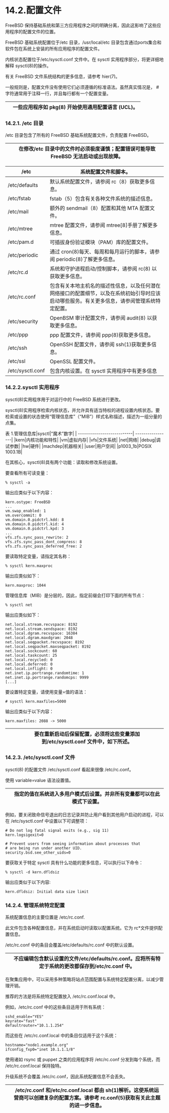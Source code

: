 # 14.2.配置文件

FreeBSD 保持基础系统和第三方应用程序之间的明确分离，因此这影响了这些应用程序的配置文件的位置。

FreeBSD 基础系统配置位于/etc 目录，/usr/local/etc 目录包含通过ports集合和软件包在系统上安装的所有应用程序的配置文件。

内核状态配置位于/etc/sysctl.conf 文件中。在 sysctl 实用程序部分，将更详细地解释 sysctl(8)的操作。

有关 FreeBSD 文件系统结构的更多信息，请参考 hier(7)。

一般规则是，配置文件没有使用它们必须遵循的标准语法。虽然真实情况是， # 字符通常用于注释一行，并且每行都有一个配置变量。

|  | 一些应用程序如 pkg(8) 开始使用通用配置语言 (UCL)。 |
| -- | ---------------------------------------------------- |

### 14.2.1. /etc 目录

/etc 目录包含了所有的 FreeBSD 基础系统配置文件，负责配置 FreeBSD。

|  | 在修改/etc 目录中的文件时必须极度谨慎；配置错误可能导致 FreeBSD 无法启动或出现故障。 |
| -- | -------------------------------------------------------------------------------------- |

| /etc             | 系统配置文件和脚本。                                                                                                                         |
| ------------------ | ---------------------------------------------------------------------------------------------------------------------------------------------- |
| /etc/defaults    | 默认系统配置文件，请参阅 rc（8）获取更多信息。                                                                                               |
| /etc/fstab       | fstab（5）包含有关各种文件系统的描述信息。                                                                                                   |
| /etc/mail        | 额外的 sendmail（8）配置和其他 MTA 配置文件。                                                                                                |
| /etc/mtree       | mtree 配置文件，请参阅 mtree[8]手册了解更多信息。                                                                                            |
| /etc/pam.d       | 可插拔身份验证模块（PAM）库的配置文件。                                                                                                      |
| /etc/periodic    | 通过 cron(8)每天、每周和每月运行的脚本，请参阅 periodic(8)了解更多信息。                                                                     |
| /etc/rc.d        | 系统和守护进程启动/控制脚本，请参阅 rc(8) 以获取更多信息。                                                                                   |
| /etc/rc.conf     | 包含有关本地主机名的描述性信息，以及任何潜在网络接口的配置细节，以及在系统初始引导时应该启动哪些服务。有关更多信息，请参阅管理系统特定配置。 |
| /etc/security    | OpenBSM 审计配置文件，请参阅 audit(8) 以获取更多信息。                                                                                       |
| /etc/ppp         | ppp 配置文件，请参阅 ppp(8)获取更多信息。                                                                                                    |
| /etc/ssh         | OpenSSH 配置文件，请参阅 ssh(1)获取更多信息。                                                                                                |
| /etc/ssl         | OpenSSL 配置文件。                                                                                                                           |
| /etc/sysctl.conf | 包含内核设置。在 sysctl 实用程序中有更多信息                                                                                                 |

### 14.2.2.sysctl 实用程序

sysctl(8)实用程序用于对运行中的 FreeBSD 系统进行更改。

sysctl(8)实用程序检索内核状态，并允许具有适当特权的进程设置内核状态。要检索或设置的状态使用“管理信息库”（“MIB”）样式名称描述，描述为一组分量的点集。

表 1.管理信息库|sysctl|“魔术”数字| | ---------------------------| -----------------| |kern|内核功能和特性| |vm|虚拟内存| |vfs|文件系统| |net|网络| |debug|调试参数| |hw|硬件| |machdep|机器相关| |user|用户空间| |p1003_1b|POSIX 1003.1B|

在其核心，sysctl(8)具有两个功能：读取和修改系统设置。

要查看所有可读变量：

```
% sysctl -a
```

输出应类似于以下内容：

```
kern.ostype: FreeBSD
...
vm.swap_enabled: 1
vm.overcommit: 0
vm.domain.0.pidctrl.kdd: 8
vm.domain.0.pidctrl.kid: 4
vm.domain.0.pidctrl.kpd: 3
...
vfs.zfs.sync_pass_rewrite: 2
vfs.zfs.sync_pass_dont_compress: 8
vfs.zfs.sync_pass_deferred_free: 2
```

要读取特定变量，请指定其名称：

```
% sysctl kern.maxproc
```

输出应类似如下：

```
kern.maxproc: 1044
```

管理信息库（MIB）是分层的，因此，指定前缀会打印下面的所有节点：

```
% sysctl net
```

输出应类似如下：

```
net.local.stream.recvspace: 8192
net.local.stream.sendspace: 8192
net.local.dgram.recvspace: 16384
net.local.dgram.maxdgram: 2048
net.local.seqpacket.recvspace: 8192
net.local.seqpacket.maxseqpacket: 8192
net.local.sockcount: 60
net.local.taskcount: 25
net.local.recycled: 0
net.local.deferred: 0
net.local.inflight: 0
net.inet.ip.portrange.randomtime: 1
net.inet.ip.portrange.randomcps: 9999
[...]
```

要设置特定变量，请使用变量=值的语法：

```
# sysctl kern.maxfiles=5000
```

输出应类似于以下内容：

```
kern.maxfiles: 2088 -> 5000
```

|  | 要在重新启动后保留配置，必须将这些变量添加到/etc/sysctl.conf 文件中，如下所述。 |
| -- | --------------------------------------------------------------------------------- |

### 14.2.3. /etc/sysctl.conf 文件

sysctl(8) 的配置文件 /etc/sysctl.conf 看起来很像 /etc/rc.conf。

使用 variable=value 语法设置值。

|  | 指定的值在系统进入多用户模式后设置。并非所有变量都可以在此模式下设置。 |
| -- | ------------------------------------------------------------------------ |

例如，要关闭致命信号退出的日志记录并防止用户看到其他用户启动的进程，可以在 /etc/sysctl.conf 中设置以下可调整项：

```
# Do not log fatal signal exits (e.g., sig 11)
kern.logsigexit=0

# Prevent users from seeing information about processes that
# are being run under another UID.
security.bsd.see_other_uids=0
```

要获取关于特定 sysctl 具有什么功能的更多信息，可以执行以下命令：

```
% sysctl -d kern.dfldsiz
```

输出应类似于以下内容:

```
kern.dfldsiz: Initial data size limit
```

### 14.2.4. 管理系统特定配置

系统配置信息的主要位置是 /etc/rc.conf.

此文件包含各种配置信息，并在系统启动时读取以配置系统。它为 rc*文件提供配置信息。

/etc/rc.conf 中的条目会覆盖/etc/defaults/rc.conf 中的默认设置。

|  | 不应编辑包含默认设置的文件/etc/defaults/rc.conf。应将所有特定于系统的更改都保存到/etc/rc.conf 中。 |
| -- | ---------------------------------------------------------------------------------------------------- |

在聚集应用中，可以采用多种策略将站点范围配置与系统特定配置分离，以减少管理开销。

推荐的方法是将系统特定配置放入 /etc/rc.conf.local 中。

例如，/etc/rc.conf 中的这些条目适用于所有系统：

```
sshd_enable="YES"
keyrate="fast"
defaultrouter="10.1.1.254"
```

而这些在 /etc/rc.conf.local 中的条目仅适用于这个系统：

```
hostname="node1.example.org"
ifconfig_fxp0="inet 10.1.1.1/8"
```

使用诸如 rsync 或 puppet 之类的应用程序将 /etc/rc.conf 分发到每个系统，而 /etc/rc.conf.local 保持独特。

升级系统不会覆盖 /etc/rc.conf，因此系统配置信息不会丢失。

|  | /etc/rc.conf 和/etc/rc.conf.local 都由 sh(1)解析。这使系统运营商可以创建复杂的配置方案。请参考 rc.conf(5)获取有关此主题的进一步信息。 |
| -- | --------------------------------------------------------------------------------------------------------------------------------------- |
